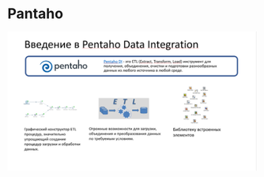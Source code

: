 # Pantaho

![](https://github.com/Artem-ne-Artem/Data-engineering-DL/blob/main/DE-101%20Modules/Module04/Pentaho/Pentaho.png)

